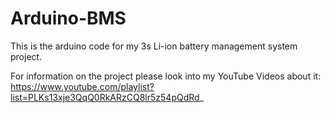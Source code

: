 # Arduino-BMS
This is the arduino code for my 3s Li-ion battery management system project.

For information on the project please look into my YouTube Videos about it: https://www.youtube.com/playlist?list=PLKs13xje3QqQ0RkARzCQ8lr5z54pQdRd_
